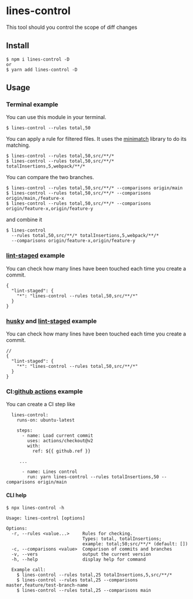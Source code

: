 # lines-control
This tool should you control the scope of diff changes


## Install
```
$ npm i lines-control -D
or
$ yarn add lines-control -D
```

## Usage
### Terminal example
You can use this module in your terminal.
```
$ lines-control --rules total,50
```

You can apply a rule for filtered files.
It uses the [minimatch](https://github.com/isaacs/minimatch) library to do its matching.
```
$ lines-control --rules total,50,src/**/*
$ lines-control --rules total,50,src/**/* totalInsertions,5,webpack/**/*
```

You can compare the two branches.
```
$ lines-control --rules total,50,src/**/* --comparisons origin/main
$ lines-control --rules total,50,src/**/* --comparisons origin/main,/feature-x
$ lines-control --rules total,50,src/**/* --comparisons origin/feature-x,origin/feature-y
```

and combine it
```
$ lines-control
  --rules total,50,src/**/* totalInsertions,5,webpack/**/*
  --comparisons origin/feature-x,origin/feature-y
```


### [lint-staged](https://github.com/okonet/lint-staged) example
You can check how many lines have been touched each time you create a commit.
```
{
  "lint-staged": {
    "*": "lines-control --rules total,50,src/**/*"
  }
}
```

### [husky](https://github.com/typicode/husky) and [lint-staged](https://github.com/okonet/lint-staged) example
You can check how many lines have been touched each time you create a commit.
```
//
{
  "lint-staged": {
    "*": "lines-control --rules total,50,src/**/*"
  }
}
```

### CI:[github actions](https://github.com/features/actions) example
You can create a CI step like
```
  lines-control:
    runs-on: ubuntu-latest

    steps:
      - name: Load current commit
        uses: actions/checkout@v2
        with:
          ref: ${{ github.ref }}

     ...

      - name: Lines control
        run: yarn lines-control --rules totalInsertions,50 --comparisons origin/main
```


#### CLI help
```
$ npx lines-control -h

Usage: lines-control [options]

Options:
  -r, --rules <value...>     Rules for checking.
                             Types: total, totalInsertions;
                             example: total;50;src/**/* (default: [])
  -c, --comparisons <value>  Comparison of commits and branches
  -v, --vers                 output the current version
  -h, --help                 display help for command

  Example call:
    $ lines-control --rules total,25 totalInsertions,5,src/**/*
    $ lines-control --rules total,25 --comparisons master,feature/test-branch-name
    $ lines-control --rules total,25 --comparisons main
```
